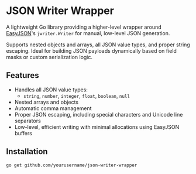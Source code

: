 # JSON Writer Wrapper

A lightweight Go library providing a higher-level wrapper around [EasyJSON](https://github.com/mailru/easyjson)'s `jwriter.Writer` for manual, low-level JSON generation.  

Supports nested objects and arrays, all JSON value types, and proper string escaping. Ideal for building JSON payloads dynamically based on field masks or custom serialization logic.

## Features

- Handles all JSON value types:  
  - `string`, `number`, `integer`, `float`, `boolean`, `null`  
- Nested arrays and objects  
- Automatic comma management  
- Proper JSON escaping, including special characters and Unicode line separators  
- Low-level, efficient writing with minimal allocations using EasyJSON buffers  

## Installation

```bash
go get github.com/yourusername/json-writer-wrapper
